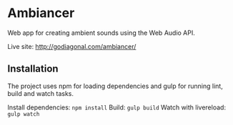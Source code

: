 # Ambiancer
Web app for creating ambient sounds using the Web Audio API.

Live site: http://godiagonal.com/ambiancer/

## Installation
The project uses npm for loading dependencies and gulp for running lint, build and watch tasks.

Install dependencies: `npm install`
Build: `gulp build`
Watch with livereload: `gulp watch`
